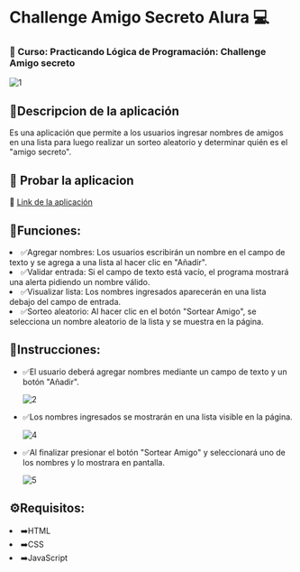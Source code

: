 <h1>Challenge Amigo Secreto Alura 💻</h1>

<h3>📒 Curso: Practicando Lógica de Programación: Challenge Amigo secreto</h3>

![1](https://github.com/user-attachments/assets/ce50df64-b661-4069-a42a-69ad032a24ee)

<h2>📍Descripcion de la aplicación</h2>
Es una aplicación que permite a los usuarios ingresar nombres de amigos en una lista para luego realizar un sorteo aleatorio y determinar quién es el "amigo secreto".

## 📍 Probar la aplicacion

🔗 <a href='https://jecavi20.github.io/challenge-amigo-secreto/' target="_blank" >Link de la aplicación </a>

<h2>📌Funciones:</h2>
<li>✅Agregar nombres: Los usuarios escribirán un nombre en el campo de texto y se agrega a una lista al hacer clic en "Añadir".</li>
<li>✅Validar entrada: Si el campo de texto está vacío, el programa mostrará una alerta pidiendo un nombre válido.</li>
<li>✅Visualizar lista: Los nombres ingresados aparecerán en una lista debajo del campo de entrada.</li>
<li>✅Sorteo aleatorio: Al hacer clic en el botón "Sortear Amigo", se selecciona un nombre aleatorio de la lista y se muestra en la página.</li>

<h2>📌Instrucciones:</h2>
<ul>
<li>✅El usuario deberá agregar nombres mediante un campo de texto y un botón "Añadir".</li>

![2](https://github.com/user-attachments/assets/775d0a95-7b9d-4103-a8d0-a9fbab48d91f)

<li>✅Los nombres ingresados se mostrarán en una lista visible en la página.</li>

![4](https://github.com/user-attachments/assets/0fb4c130-4630-4dd8-95b2-d941befb1492)

<li>✅Al finalizar presionar el botón "Sortear Amigo" y seleccionará uno de los nombres y lo mostrara en pantalla.</li>

![5](https://github.com/user-attachments/assets/735a6856-ade6-43bc-bbe3-f1aa7a2ec57e)

</ul>

<h2>⚙️Requisitos:</h2>
<li>➡️HTML</li>
<li>➡️CSS</li>
<li>➡️JavaScript</li>
